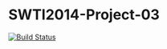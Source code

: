 SWTI2014-Project-03
===================
[![Build Status](https://travis-ci.org/SWTI2014/SWTI2014-Project-03.svg)](https://travis-ci.org/SWTI2014/SWTI2014-Project-03)
